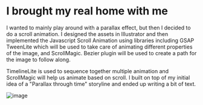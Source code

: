# I brought my real home with me 
I wanted to mainly play around with a parallax effect, but then I decided to do a scroll animation. I designed the assets in Illustrator and then implemented the Javascript Scroll Animation using libraries including GSAP TweenLite which will be used to take care of animating different properties of the image, and ScrollMagic. Bezier plugin will be used to create a path for the image to follow along.

TimelineLite is used to sequence together multiple animation and ScrollMagic will help us animate based on scroll. I built on top of my initial idea of a "Parallax through time" storyline and ended up writing a bit of text.

![image](https://user-images.githubusercontent.com/46803937/197367962-8e7b2684-d0e1-45ec-b9a1-b22208afddf3.png)
